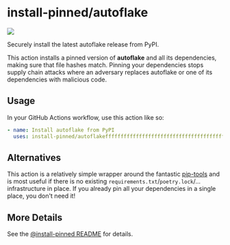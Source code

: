 

# install-pinned/autoflake

![](https://shields.io/badge/python-3.7%20%7C%203.8%20%7C%203.9%20%7C%203.10-blue)

Securely install the latest autoflake release from PyPI.

This action installs a pinned version of **autoflake** and all its dependencies,         making sure that file hashes match. Pinning your dependencies stops supply chain attacks where an adversary         replaces autoflake or one of its dependencies with malicious code.

## Usage

In your GitHub Actions workflow, use this action like so:

```yaml
- name: Install autoflake from PyPI
  uses: install-pinned/autoflakeffffffffffffffffffffffffffffffffffffffff
```

## Alternatives

This action is a relatively simple wrapper around the fantastic [pip-tools](https://pip-tools.rtfd.io)         and is most useful if there is no existing `requirements.txt`/`poetry.lock`/... infrastructure in place.         If you already pin all your dependencies in a single place, you don't need it!

## More Details

See the [@install-pinned README](https://github.com/install-pinned) for details.
